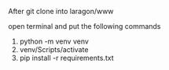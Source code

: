 
After git clone into laragon/www 

open terminal and put the following commands

1. python -m venv venv
2. venv/Scripts/activate
3. pip install -r requirements.txt